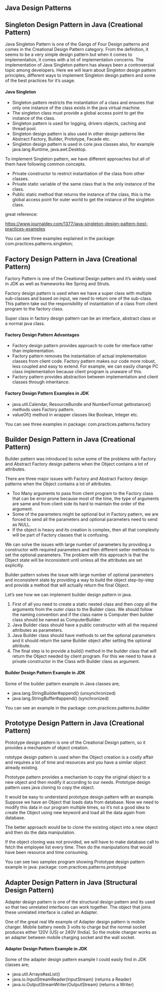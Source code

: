 ## **Java Design Patterns**

## Singleton Design Pattern in Java (Creational Pattern)

Java Singleton Pattern is one of the Gangs of Four Design patterns and comes in the Creational Design Pattern category. 
From the definition, it seems to be a very simple design pattern but when it comes to implementation, it comes 
with a lot of implementation concerns. The implementation of Java Singleton pattern has always been a controversial 
topic among developers. Here we will learn about Singleton design pattern principles, different ways to 
implement Singleton design pattern and some of the best practices for it’s usage.

#### Java Singleton 
* Singleton pattern restricts the instantiation of a class and ensures that only one instance of the class exists in the java virtual machine.
* The singleton class must provide a global access point to get the instance of the class. 
* Singleton pattern is used for logging, drivers objects, caching and thread pool.
* Singleton design pattern is also used in other design patterns like Abstract Factory, Builder, Prototype, Facade etc.
* Singleton design pattern is used in core java classes also, for example java.lang.Runtime, java.awt.Desktop.

To implement Singleton pattern, we have different approaches but all of them have following common concepts.

* Private constructor to restrict instantiation of the class from other classes.
* Private static variable of the same class that is the only instance of the class.
* Public static method that returns the instance of the class, this is the global access point for outer world 
to get the instance of the singleton class.

great reference: 

https://www.journaldev.com/1377/java-singleton-design-pattern-best-practices-examples

You can see three examples explained in the package: com.practices.patterns.singleton;


## Factory Design Pattern in Java (Creational Pattern)

Factory Pattern is one of the Creational Design pattern and it’s widely used in JDK as well as frameworks like Spring and Struts.

Factory design pattern is used when we have a super class with multiple sub-classes and based on input, 
we need to return one of the sub-class. This pattern take out the responsibility of instantiation of a class 
from client program to the factory class.

Super class in factory design pattern can be an interface, abstract class or a normal java class.

#### Factory Design Pattern Advantages

* Factory design pattern provides approach to code for interface rather than implementation.
* Factory pattern removes the instantiation of actual implementation classes from client code. 
  Factory pattern makes our code more robust, less coupled and easy to extend. For example, we can easily change PC class implementation because client program is unaware of this.
* Factory pattern provides abstraction between implementation and client classes through inheritance.

#### Factory Design Pattern Examples in JDK

* java.util.Calendar, ResourceBundle and NumberFormat getInstance() methods uses Factory pattern.
* valueOf() method in wrapper classes like Boolean, Integer etc.

You can see three examples in package: com.practices.patterns.factory

## Builder Design Pattern in Java (Creational Pattern)

Builder pattern was introduced to solve some of the problems with Factory and Abstract Factory design patterns 
when the Object contains a lot of attributes.

There are three major issues with Factory and Abstract Factory design patterns when the Object contains a lot of attributes.

* Too Many arguments to pass from client program to the Factory class that can be error prone because most of the time, 
the type of arguments are same and from client side its hard to maintain the order of the argument.
* Some of the parameters might be optional but in Factory pattern, we are forced to send all the parameters 
and optional parameters need to send as NULL.
* If the object is heavy and its creation is complex, then all that complexity will be part of 
Factory classes that is confusing.

We can solve the issues with large number of parameters by providing a constructor with required parameters 
and then different setter methods to set the optional parameters. The problem with this approach is that the Object 
state will be inconsistent until unless all the attributes are set explicitly.

Builder pattern solves the issue with large number of optional parameters and inconsistent state 
by providing a way to build the object step-by-step and provide a method that will actually return the final Object.

Let’s see how we can implement builder design pattern in java.

1. First of all you need to create a static nested class and then copy all the arguments from the outer class to the Builder class. 
We should follow the naming convention and if the class name is Computer then builder class should be named as ComputerBuilder.
2. Java Builder class should have a public constructor with all the required attributes as parameters.
3. Java Builder class should have methods to set the optional parameters and it should return the same Builder 
object after setting the optional attribute.
4. The final step is to provide a build() method in the builder class that will return the Object needed by client program. 
For this we need to have a private constructor in the Class with Builder class as argument.

#### Builder Design Pattern Example in JDK

Some of the builder pattern example in Java classes are;

* java.lang.StringBuilder#append() (unsynchronized)
* java.lang.StringBuffer#append() (synchronized)

You can see an example in the package: com.practices.patterns.builder

## Prototype Design Pattern in Java (Creational Pattern)

Prototype design pattern is one of the Creational Design pattern, so it provides a mechanism of object creation.

rototype design pattern is used when the Object creation is a costly affair and requires a lot of time and resources 
and you have a similar object already existing.

Prototype pattern provides a mechanism to copy the original object to a new object and then modify it according to our needs. 
Prototype design pattern uses java cloning to copy the object.

It would be easy to understand prototype design pattern with an example. 
Suppose we have an Object that loads data from database. Now we need to modify this data in our program multiple times, 
so it’s not a good idea to create the Object using new keyword and load all the data again from database.

The better approach would be to clone the existing object into a new object and then do the data manipulation.

If the object cloning was not provided, we will have to make database call to fetch the employee list every time. 
Then do the manipulations that would have been resource and time consuming.

You can see two samples program showing Prototype design pattern example in java:
    package: com.practices.patterns.prototype
    
## Adapter Design Pattern in Java (Structural Design Pattern)

Adapter design pattern is one of the structural design pattern and its used so that two unrelated interfaces can work 
together. The object that joins these unrelated interface is called an Adapter.

One of the great real life example of Adapter design pattern is mobile charger. Mobile battery needs 3 volts to charge 
but the normal socket produces either 120V (US) or 240V (India). So the mobile charger works as an adapter 
between mobile charging socket and the wall socket.

#### Adapter Design Pattern Example in JDK

Some of the adapter design pattern example I could easily find in JDK classes are;

* java.util.Arrays#asList()
* java.io.InputStreamReader(InputStream) (returns a Reader)
* java.io.OutputStreamWriter(OutputStream) (returns a Writer)